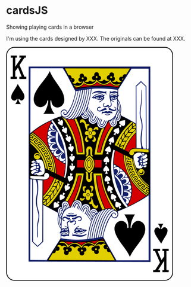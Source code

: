 # cardsJS
Showing playing cards in a browser

I'm using the cards designed by XXX.  The originals can be found at XXX.

![King of spades](images/ks.svg)

